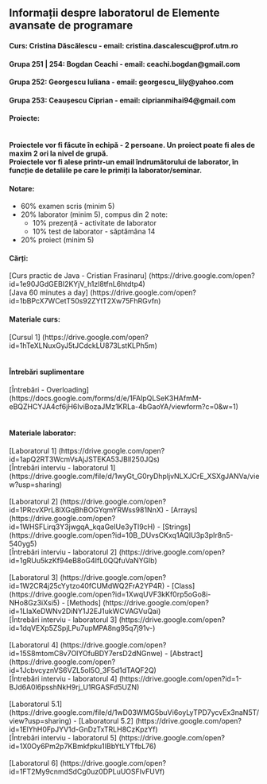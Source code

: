 <h2>Informații despre laboratorul de Elemente avansate de programare</h2>

<h4>Curs: Cristina Dăscălescu - email: cristina.dascalescu@prof.utm.ro </h4>
<h4>Grupa 251 | 254: Bogdan Ceachi - email: ceachi.bogdan@gmail.com </h4>
<h4>Grupa 252: Georgescu Iuliana - email: georgescu_lily@yahoo.com</h4>
<h4>Grupa 253: Ceaușescu Ciprian - email: ciprianmihai94@gmail.com</h4>

<h4>Proiecte:<h4>

<br>
Proiectele vor fi făcute în echipă - 2 persoane. Un proiect poate fi ales de maxim 2 ori la nivel de grupă.
<br>
Proiectele vor fi alese printr-un email îndrumătorului de laborator, în funcție de detaliile pe care le primiți la laborator/seminar.

<h4>Notare: </h4>
<ul>
  <li>
    60% examen scris (minim 5)
  </li>
  <li>
    20% laborator (minim 5), compus din 2 note:
    <ul>
      <li>
        10% prezență - activitate de laborator
      </li>
      <li>
        10% test de laborator - săptămâna 14 
      </li>
    </ul>
  </li>
  <li>
    20% proiect (minim 5)
  </li>
</ul>

<h4>Cărți:</h4>
[Curs practic de Java - Cristian Frasinaru] (https://drive.google.com/open?id=1e90JGdGEBI2KYjV_h1zl8tfnL6htdtp4)
<br>
[Java 60 minutes a day] (https://drive.google.com/open?id=1bBPcX7WCetT50s92ZYtT2Xw75FhRGvfn)

<h4>Materiale curs:</h4>
[Cursul 1] (https://drive.google.com/open?id=1hTeXLNuxGyJ5tJCdckLU873LstKLPh5m)
<br><br>

<h4>Întrebări suplimentare</h4>
[Întrebări - Overloading] (https://docs.google.com/forms/d/e/1FAIpQLSeK3HAfmM-eBQZHCYJA4cf6jH6IviBozaJMz1KRLa-4bGaoYA/viewform?c=0&w=1)
<br><br>

<h4>Materiale laborator:</h4>
[Laboratorul 1] (https://drive.google.com/open?id=1apQ2RT3WcmVsAjJSTEKA53JBlI250JQs)
<br>
[Întrebări interviu - laboratorul 1] (https://drive.google.com/file/d/1wyGt_G0ryDhpljvNLXJCrE_XSXgJANVa/view?usp=sharing)
<br><br>
[Laboratorul 2] (https://drive.google.com/open?id=1PRcvXPrL8lXGqBhBOGYqmYRWss981NnX) - [Arrays] (https://drive.google.com/open?id=1WHSFLirq3Y3jwgqA_kqaGeIUe3yTI9cH) - [Strings] (https://drive.google.com/open?id=10B_DUvsCKxq1AQlU3p3pIr8n5-540yg5)
<br>
[Întrebări interviu - laboratorul 2] (https://drive.google.com/open?id=1gRUu5kzKf94eB8oG4IfL0QQfuVaNYGIb)
<br><br>
[Laboratorul 3] (https://drive.google.com/open?id=1W2CR4j25cYytzo40fCUMdWQ2FrA2YP4R) - [Class] (https://drive.google.com/open?id=1XwqUVF3kKf0rp5oGo8i-NHo8Gz3iXsi5) - [Methods] (https://drive.google.com/open?id=1LlaXeDWNv2DiNY1J2EJ1ukWCVAGVuQai)
<br>
[Întrebări interviu - laboratorul 3] (https://drive.google.com/open?id=1dqVEXp5ZSpjLPu7upMPA8ng95q7j91v-)
<br><br>
[Laboratorul 4] (https://drive.google.com/open?id=15S8mtomC8v7OlYOfuBDY7ersD2dNGnwe) - [Abstract] (https://drive.google.com/open?id=1JcbvcyznVS6VZL5oI5O_3F5d1dTAQF2Q)
<br>
[Întrebări interviu - laboratorul 4] (https://drive.google.com/open?id=1-BJd6A0l6psshNkH9rj_U1RGASFd5UZN)
<br><br>
[Laboratorul 5.1] (https://drive.google.com/file/d/1wD03WMG5buVi6oyLyTPD7ycvEx3naN5T/view?usp=sharing) - [Laboratorul 5.2] (https://drive.google.com/open?id=1ElYhH0FpJYV1d-GnDzTxTRLH8CzKpzYf)
<br>
[Întrebări interviu - laboratorul 5] (https://drive.google.com/open?id=1X0Oy6Pm2p7KBmkfpku1IBbYtLYTfbL76)
<br><br>
[Laboratorul 6] (https://drive.google.com/open?id=1FT2My9cnmdSdCg0uz0DPLuUOSFIvFUVf)
<br><br>

